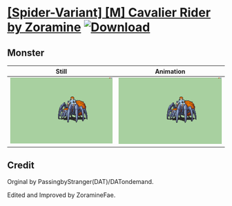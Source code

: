 # [\[Spider-Variant\] \[M\] Cavalier Rider by Zoramine](./) [![Download](https://img.shields.io/badge/Download--red?style=social&logo=github)](https://minhaskamal.github.io/DownGit/#/home?url=https://github.com/Klokinator/FE-Repo/tree/main/Battle%20Animations%2FMounted%20-%20Cavs%2C%20Paladins%2C%20Rangers%2F%5BSpider-Variant%5D%20%5BM%5D%20Cavalier%20Rider%20by%20Zoramine%2F8.%20Monster)

## Monster

| Still | Animation |
| :---: | :-------: |
| ![Monster still](./Monster_000.png) | ![Monster](./Monster.gif) |

## Credit

Orginal by PassingbyStranger(DAT)/DATondemand.

Edited and Improved by ZoramineFae.
